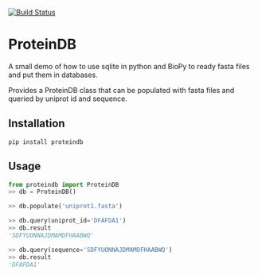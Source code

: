 [![Build Status](https://travis-ci.org/nickdelgrosso/mini_proteindb.svg?branch=master)](https://travis-ci.org/nickdelgrosso/mini_proteindb)

# ProteinDB

A small demo of how to use sqlite in python and BioPy to ready fasta files and put them in databases.  

Provides a ProteinDB class that can be populated with fasta files and queried by uniprot id and sequence.

## Installation
```
pip install proteindb
```

## Usage

```python
from proteindb import ProteinDB
>> db = ProteinDB()

>> db.populate('uniprot1.fasta')

>> db.query(uniprot_id='DFAFDA1')
>> db.result
'SDFYUONNAJDMAMDFHAABWQ'

>> db.query(sequence='SDFYUONNAJDMAMDFHAABWQ')
>> db.result
'DFAFDA1'
```  